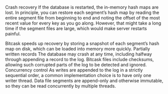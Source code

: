Crash recovery If the database is restarted, the in-memory hash maps are lost. In principle, you can restore each
segment’s hash map by reading the entire segment file from beginning to end and noting the offset
of the most recent value for every key as you go along. However, that might take a long time if
the segment files are large, which would make server restarts painful.

Bitcask speeds up recovery by storing a snapshot of each segment’s hash map on disk, which can be
loaded into memory more quickly. Partially written records The database may crash at any time, including halfway through appending a record to the log.
Bitcask files include checksums, allowing such corrupted parts of the log to be detected and
ignored. Concurrency control As writes are appended to the log in a strictly sequential order, a common implementation choice
is to have only one writer thread. Data file segments are append-only and otherwise immutable, so
they can be read concurrently by multiple threads.